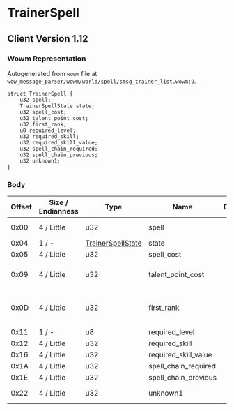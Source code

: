 # TrainerSpell

## Client Version 1.12

### Wowm Representation

Autogenerated from `wowm` file at [`wow_message_parser/wowm/world/spell/smsg_trainer_list.wowm:9`](https://github.com/gtker/wow_messages/tree/main/wow_message_parser/wowm/world/spell/smsg_trainer_list.wowm#L9).
```rust,ignore
struct TrainerSpell {
    u32 spell;
    TrainerSpellState state;
    u32 spell_cost;
    u32 talent_point_cost;
    u32 first_rank;
    u8 required_level;
    u32 required_skill;
    u32 required_skill_value;
    u32 spell_chain_required;
    u32 spell_chain_previous;
    u32 unknown1;
}
```
### Body

| Offset | Size / Endianness | Type | Name | Description | Comment |
| ------ | ----------------- | ---- | ---- | ----------- | ------- |
| 0x00 | 4 / Little | u32 | spell |  | cmangos: learned spell (or cast-spell in profession case) |
| 0x04 | 1 / - | [TrainerSpellState](trainerspellstate.md) | state |  |  |
| 0x05 | 4 / Little | u32 | spell_cost |  |  |
| 0x09 | 4 / Little | u32 | talent_point_cost |  | cmangos: spells don't cost talent points<br/>cmangos: set to 0 |
| 0x0D | 4 / Little | u32 | first_rank |  | cmangos: must be equal prev. field to have learn button in enabled state<br/>cmangos: 1 for true 0 for false |
| 0x11 | 1 / - | u8 | required_level |  |  |
| 0x12 | 4 / Little | u32 | required_skill |  |  |
| 0x16 | 4 / Little | u32 | required_skill_value |  |  |
| 0x1A | 4 / Little | u32 | spell_chain_required |  |  |
| 0x1E | 4 / Little | u32 | spell_chain_previous |  |  |
| 0x22 | 4 / Little | u32 | unknown1 |  | cmangos/vmangos/mangoszero: all set 0 |

